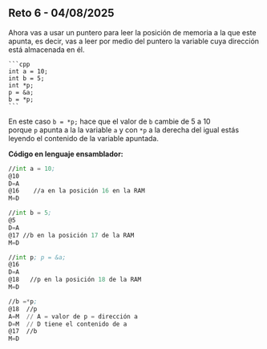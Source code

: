 ## Reto 6 - 04/08/2025

Ahora vas a usar un puntero para leer la posición de memoria a la que este apunta, es decir, vas a leer por medio del puntero la variable cuya dirección está almacenada en él.
    
    ```cpp
    int a = 10;
    int b = 5;
    int *p;
    p = &a;
    b = *p;
    ```
En este caso `b = *p;` hace que el valor de `b` cambie de 5 a 10 porque `p` apunta a la la variable `a` y con `*p` a la derecha del igual estás leyendo el contenido de la variable apuntada.

**Código en lenguaje ensamblador:**

```asm
//int a = 10;
@10
D=A
@16    //a en la posición 16 en la RAM
M=D

//int b = 5;
@5
D=A
@17 //b en la posición 17 de la RAM
M=D

//int p; p = &a;
@16
D=A
@18   //p en la posición 18 de la RAM
M=D

//b =*p;
@18  //p
A=M  // A = valor de p = dirección a
D=M  // D tiene el contenido de a
@17  //b
M=D
```

